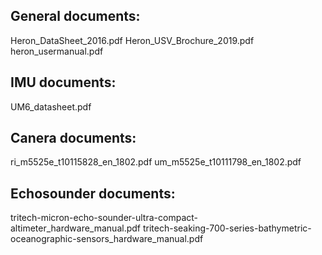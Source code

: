 ## General documents:

  Heron_DataSheet_2016.pdf
  Heron_USV_Brochure_2019.pdf
  heron_usermanual.pdf

## IMU documents:
  UM6_datasheet.pdf

## Canera documents:
  ri_m5525e_t10115828_en_1802.pdf
  um_m5525e_t10111798_en_1802.pdf

## Echosounder documents:
  tritech-micron-echo-sounder-ultra-compact-altimeter_hardware_manual.pdf
  tritech-seaking-700-series-bathymetric-oceanographic-sensors_hardware_manual.pdf
